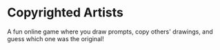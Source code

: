 # Copyrighted Artists
A fun online game where you draw prompts, copy others' drawings, and guess which one was the original!
